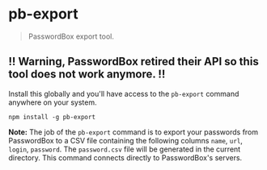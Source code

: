 # pb-export

> PasswordBox export tool.


## !! Warning, PasswordBox retired their API so this tool does not work anymore. !!


Install this globally and you'll have access to the `pb-export` command anywhere on your system.

```shell
npm install -g pb-export
```

**Note:** The job of the `pb-export` command is to export your passwords from PasswordBox to a CSV file containing the following columns `name`, `url`, `login`, `password`.  The `password.csv` file will be generated in the current directory. This command connects directly to PasswordBox's servers.
